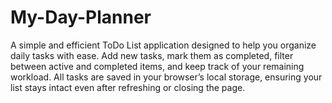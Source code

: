 # My-Day-Planner
A simple and efficient ToDo List application designed to help you organize daily tasks with ease. Add new tasks, mark them as completed, filter between active and completed items, and keep track of your remaining workload. All tasks are saved in your browser’s local storage, ensuring your list stays intact even after refreshing or closing the page.
